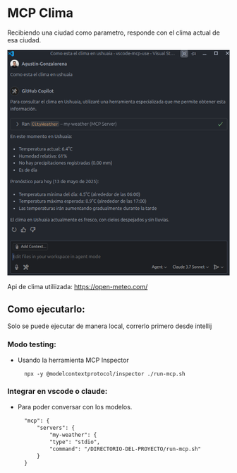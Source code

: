 # MCP Clima
Recibiendo una ciudad como parametro, responde con el clima actual de esa ciudad.

![Ejemplo](imgEj2.png)

Api de clima utiliizada: https://open-meteo.com/
## Como ejecutarlo:
Solo se puede ejecutar de manera local, correrlo primero desde intellij

### Modo testing:
- Usando la herramienta MCP Inspector   

        npx -y @modelcontextprotocol/inspector ./run-mcp.sh

### Integrar en vscode o claude:
- Para poder conversar con los modelos. 
 
        "mcp": {
            "servers": {
                "my-weather": {
                "type": "stdio",
                "command": "/DIRECTORIO-DEL-PROYECTO/run-mcp.sh"
            }
        }

